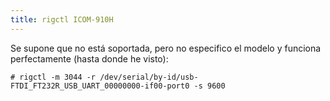 ```yaml
---
title: rigctl ICOM-910H
---
```


Se supone que no está soportada, pero no especifico el modelo y funciona perfectamente (hasta donde he visto):

```
# rigctl -m 3044 -r /dev/serial/by-id/usb-FTDI_FT232R_USB_UART_00000000-if00-port0 -s 9600
```